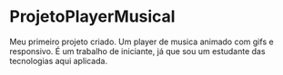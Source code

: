 # ProjetoPlayerMusical
Meu primeiro projeto criado. Um player de musica animado com gifs e responsivo.
É um trabalho de iniciante, já que sou um estudante das tecnologias aqui aplicada.
